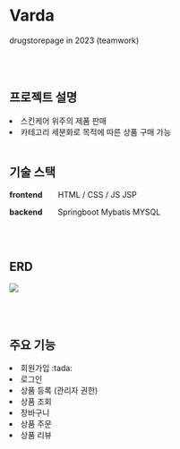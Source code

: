 # Varda
drugstorepage in 2023 (teamwork)

<BR>
<BR>

## 프로젝트 설명
<li> 스킨케어 위주의 제품 판매
<li> 카테고리 세분화로 목적에 따른 상품 구매 가능

<BR>
<BR>

## 기술 스택

**frontend** &nbsp;&nbsp;&nbsp;&nbsp;&nbsp; HTML / CSS / JS JSP

__backend__ &nbsp;&nbsp;&nbsp;&nbsp;&nbsp; Springboot Mybatis MYSQL

<BR>
<BR>

## ERD
![](C:\vardaWorkspace\varda_doc\varda_erd.png)

<BR>
<BR>

## 주요 기능
<li> 회원가입 :tada: 
<li> 로그인 
<li> 상품 등록 (관리자 권한)
<li> 상품 조회
<li> 장바구니
<li> 상품 주문
<li> 상품 리뷰


